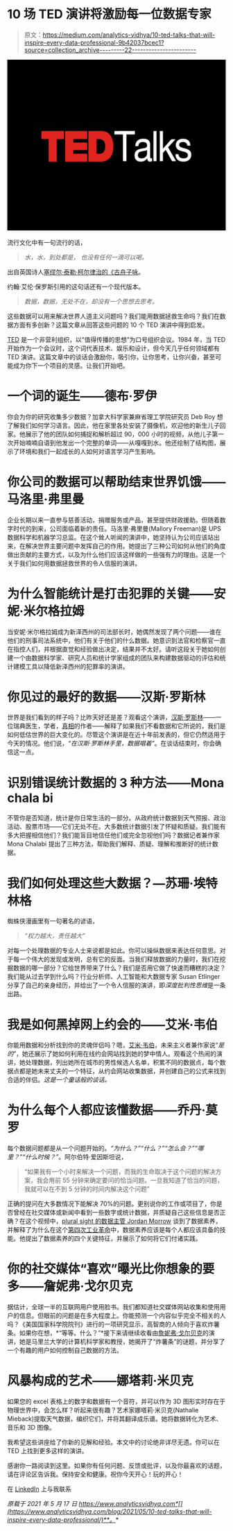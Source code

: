 # 10 场 TED 演讲将激励每一位数据专家

> 原文：<https://medium.com/analytics-vidhya/10-ted-talks-that-will-inspire-every-data-professional-9b42037bcec1?source=collection_archive---------22----------------------->

![](img/ff44f9e312950a5bc840a4a204b4e14b.png)

流行文化中有一句流行的话，

> *水，水，到处都是，
> 也没有任何一滴可以喝。*

出自英国诗人[塞缪尔·泰勒·柯尔律治](https://en.wikipedia.org/wiki/The_Rime_of_the_Ancient_Mariner)[的《古舟子咏](https://en.wikipedia.org/wiki/Samuel_Taylor_Coleridge)。

约翰·艾伦·保罗斯引用的这句话还有一个现代版本。

> *数据，数据，无处不在，却没有一个思想去思考。*

这些数据可以用来解决世界人道主义问题吗？我们能用数据拯救生命吗？我们在数据方面有多创新？这篇文章从回答这些问题的 10 个 TED 演讲中得到启发。

[TED](https://www.ted.com/about/our-organization) 是一个非营利组织，以“值得传播的思想”为口号组织会议。1984 年，当 TED 开始作为一个会议时，这个词代表技术、娱乐和设计，但今天几乎任何领域都有 TED 演讲。这篇文章中的谈话会激励你，吸引你，让你思考，让你兴奋，甚至可能成为你下一个项目的灵感。让我们开始吧。

# 一个词的诞生——德布·罗伊

你会为你的研究收集多少数据？加拿大科学家兼麻省理工学院研究员 Deb Roy 想了解我们如何学习语言。因此，他在家里各处安装了摄像机，欢迎他的新生儿子回家。他展示了他的团队如何捕捉和解析超过 90，000 小时的视频，从他儿子第一次开始喃喃自语到他发出一个完整的单词——从嘎嘎到水。他还绘制了结构图，展示了环境和我们一起成长的人如何对语言学习产生影响。

# 你公司的数据可以帮助结束世界饥饿——马洛里·弗里曼

企业长期以来一直参与慈善活动，捐赠服务或产品，甚至提供财政援助。但随着数字时代的到来，公司面临着新的责任。马洛里·弗里曼(Mallory Freeman)是 UPS 数据科学和机器学习总监。在这个耸人听闻的演讲中，她坚持认为公司应该站出来，在解决世界主要问题中发挥自己的作用。她提出了三种公司如何从他们的角度做出贡献的主要方式，以及为什么他们应该这样做的一些强有力的理由。这是一个关于我们如何用数据拯救世界的令人信服的演讲。

# 为什么智能统计是打击犯罪的关键——安妮·米尔格拉姆

当安妮·米尔格拉姆成为新泽西州的司法部长时，她偶然发现了两个问题——谁在他们的刑事司法系统中，他们有关于他们的什么数据。她意识到法官和检察官一直在指控人们，并根据直觉和经验做出决定，结果并不太好。请听这段关于她如何创建一个由数据科学家、研究人员和统计学家组成的团队来构建数据驱动的评估和统计建模工具以降低新泽西州的犯罪率的演讲。

# 你见过的最好的数据——汉斯·罗斯林

世界是我们看到的样子吗？比昨天好还是差？观看这个演讲，[汉斯·罗斯林](https://en.wikipedia.org/wiki/Hans_Rosling)——一位瑞典医生，学者，[真相](https://www.goodreads.com/book/show/34890015-factfulness)的作者——解释了如果我们不看数据和它所说的，我们是如何低估世界的巨大变化的。尽管这个演讲是在近十年前发表的，但它仍然适用于今天的情况。他们说，*“在汉斯·罗斯林手里，数据唱着”*。在谈话结束时，你会确信这一点。

# 识别错误统计数据的 3 种方法——Mona chala bi

不管你是否知道，统计是你日常生活的一部分。从政府统计数据到天气预报、政治活动、股票市场——它们无处不在。大多数统计数据引发了怀疑和质疑。我们能有多大把握相信他们？我们能盲目地信任他们或完全忽视他们吗？数据记者兼作家 Mona Chalabi 提出了三种方法，帮助我们解释、质疑、理解和推断好的统计数据。

# 我们如何处理这些大数据？—苏珊·埃特林格

蜘蛛侠漫画里有一句著名的谚语，

> *“权力越大，责任越大”*

对每一个处理数据的专业人士来说都是如此。你可以操纵数据来表达任何意思。对于每一个伟大的发现或发明，总有它的反面。当我们释放数据的力量时，我们在挖掘数据的哪一部分？它给世界带来了什么？我们是否用它做了快速而糟糕的决定？我们能从过去学到什么吗？行业分析师、人工智能和大数据专家 Susan Etlinger 分享了自己的亲身经历，并给出了一个令人信服的演讲，即*深度批判性思维*是一条出路。

# 我是如何黑掉网上约会的——艾米·韦伯

你能用数据和分析找到你的灵魂伴侣吗？嗯，[艾米·韦伯](https://amywebb.io/)，未来主义者兼作家说“*是的*”，她还展示了她如何利用在线约会网站找到她的梦中情人。观看这个热闹的演讲，她处理数据，列出她所在城市的男性候选人名单，积累不同的数据点，每个数据点都是她未来丈夫的一个特征，从约会网站收集数据，并创建自己的公式来找到合适的伴侣。*这是一个童话般的谈话。*

# 为什么每个人都应该懂数据——乔丹·莫罗

每个数据问题都是从一个问题开始的。*“为什么？”“什么？”“怎么会？”“哪里？”“什么时候？”*。阿尔伯特·爱因斯坦说，

> “如果我有一个小时来解决一个问题，而我的生命取决于这个问题的解决方案，我会用前 55 分钟来确定要问的恰当问题。一旦我知道了恰当的问题，我就可以在不到 5 分钟的时间内解决这个问题”

正确的提问在大多数情况下能解决 70%的问题。更别说你的工作或项目了，你是否曾经在社交媒体或新闻中看到一些数字或统计数据，并质疑自己这些信息是否正确？在这个视频中，[plural sight 的数据主管 Jordan Morrow](https://www.linkedin.com/in/jordanmorrow/) 谈到了数据素养，并解释了为什么在这个[第四次工业革命](https://en.wikipedia.org/wiki/Fourth_Industrial_Revolution)中，数据素养应该是每个人都应该具备的技能。他提出了数据素养的四个关键特征，并展示了如何将它们付诸实践。

# 你的社交媒体“喜欢”曝光比你想象的要多——詹妮弗·戈尔贝克

据估计，全球一半的互联网用户使用脸书。我们都知道社交媒体网站收集和使用用户的信息。但眼前的问题是在多大程度上。你能预测一个内容似乎完全不相关的人吗？《美国国家科学院院刊》进行的一项研究显示，高智商的人倾向于喜欢炸薯条。如果你在想，*“等等。什么？”*接下来请继续收看由[詹妮弗·戈尔贝克](https://en.wikipedia.org/wiki/Jen_Golbeck)的演讲，她是马里兰大学的计算机科学家和教授，她揭开了“炸薯条”的谜题，并分享了一个有趣的用户如何控制自己数据的方法。

# 风暴构成的艺术——娜塔莉·米贝克

如果您的 excel 表格上的数字和数据有一个音符，并可以作为 3D 图形实时存在于物理世界中，会怎么样？听起来很有趣？艺术家娜塔莉·米贝克(Nathalie Mieback)提取天气数据，编织它们，并将其翻译成乐谱。她将数据转化为艺术、音乐和 3D 图像。

我希望这些讲座给了你新的见解和经验。本文中的讨论绝非详尽无遗。你可以在 TED 上找到更多这样的演讲。

感谢你一路阅读到这里。如果你有任何问题、反馈或批评，以及你最喜欢的话题，请在评论区告诉我。保持安全和健康。祝你今天开心！玩的开心！

在 [LinkedIn](https://www.linkedin.com/in/padhma-sahithya-muniraj/) 上与我联系

*原载于 2021 年 5 月 17 日 https://www.analyticsvidhya.com*[](https://www.analyticsvidhya.com/blog/2021/05/10-ted-talks-that-will-inspire-every-data-professional/)**。**